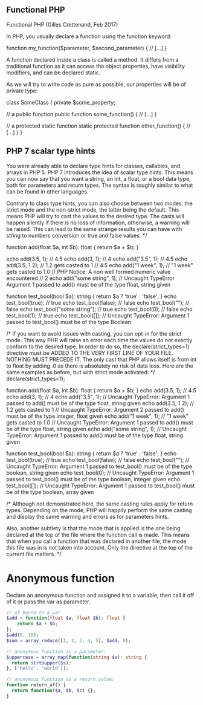 ## Functional PHP
Functional PHP (Gilles Crettenand, Feb 2017)


In PHP, you usually declare a function using the function keyword:

function my_function($parameter, $second_parameter)
{
    // [...]
}


A function declared inside a class is called a method. It differs from a traditional function as it can access the object properties, have visibility modifiers, and can be declared static.

As we will try to write code as pure as possible, our properties will be of private type:


class SomeClass
{
   private $some_property;

   // a public function
   public function some_function()
   {
       // [...]
   }

   // a protected static function
   static protected function other_function()
   {
       // [...]
   }
}



## PHP 7 scalar type hints

You were already able to declare type hints for classes, callables, and arrays in PHP 5. PHP 7 introduces the idea of scalar type hints. This means you can now say that you want a string, an int, a float, or a bool data type, both for parameters and return types. The syntax is roughly similar to what can be found in other languages.

Contrary to class type hints, you can also choose between two modes: the strict mode and the non-strict mode, the latter being the default. This means PHP will try to cast the values to the desired type. The casts will happen silently if there is no loss of information, otherwise, a warning will be raised. This can lead to the same strange results you can have with string to numbers conversion or true and false values.
*/

function add(float $a, int $b): float {
    return $a + $b;
}

echo add(3.5, 1); // 4.5
echo add(3, 1);  // 4
echo add("3.5", 1); // 4.5
echo add(3.5, 1.2); // 1.2 gets casted to 1  // 4.5
echo add("1 week", 1); // "1 week" gets casted to 1.0
// PHP Notice:  A non well formed numeric value encountered    // 2
echo add("some string", 1); // Uncaught TypeError Argument 1 passed to add() must be of the type float, string given


function test_bool(bool $a): string {
    return $a ? 'true' : 'false';
}
echo test_bool(true);  // true
echo test_bool(false); // false
echo test_bool("");    // false
echo test_bool("some string"); // true
echo test_bool(0);  // false
echo test_bool(1);  // true
echo test_bool([]); // Uncaught TypeError: Argument 1 passed to test_bool() must be of the type Boolean

/*
If you want to avoid issues with casting, you can opt-in for the strict mode. 
This way PHP will raise an error each time the values do not exactly conform to the
desired type. In order to do so, the declare(strict_types=1) directive must be ADDED
TO THE VERY FIRST LINE OF YOUR FILE. NOTHING MUST PRECEDE IT.
The only cast that PHP allows itself is from int to float by adding .0 as there is 
absolutely no risk of data loss.
Here are the same examples as before, but with strict mode activated:
*/
declare(strict_types=1);

function add(float $a, int $b): float {
    return $a + $b;
}
echo add(3.5, 1); // 4.5
echo add(3, 1);   // 4
echo add("3.5", 1); // Uncaught TypeError: Argument 1 passed to add() must be of the type float, string given
echo add(3.5, 1.2); // 1.2 gets casted to 1
// Uncaught TypeError: Argument 2 passed to add() must be of the type integer, float given
echo add("1 week", 1); // "1 week" gets casted to 1.0
// Uncaught TypeError: Argument 1 passed to add() must be of the type float, string given
echo add("some string", 1); // Uncaught TypeError: Argument 1 passed to add() must be of the type float, string given


function test_bool(bool $a): string {
    return $a ? 'true' : 'false';
}
echo test_bool(true);  // true
echo test_bool(false); // false
echo test_bool(""); // Uncaught TypeError: Argument 1 passed to test_bool() must be of the type boolean, string given
echo test_bool(0);  // Uncaught TypeError: Argument 1 passed to test_bool() must be of the type boolean, integer given
echo test_bool([]); // Uncaught TypeError: Argument 1 passed to test_bool() must be of the type boolean, array given

/*
Although not demonstrated here, the same casting rules apply for return types. 
Depending on the mode, PHP will happily perform the same casting and display the
same warning and errors as for parameters hints.

Also, another subtlety is that the mode that is applied is the one being declared at
the top of the file where the function call is made. This means that when you call a 
function that was declared in another file, the mode this file was in is not taken 
into account. Only the directive at the top of the current file matters.
*/


# Anonymous function

Declare an anonymous function and assigned it to a variable, then call it off of it or pass the var as parameter.

```php
// af bound to a var
$add = function(float $a, float $b): float {
    return $a + $b;
};
$add(5, 10);
$sum = array_reduce([1, 2, 3, 4, 5], $add, 0);

// anonymous function as a parameter:
$uppercase = array_map(function(string $s): string {
  return strtoupper($s);
}, ['hello', 'world']);

// anonymous function as a return value:
function return_af() {
  return function($a, $b, $c) {};
}
```
